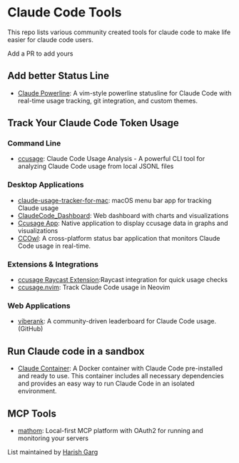 # Claude Code Tools
This repo lists various community created tools for claude code to make life easier for claude code users. 

Add a PR to add yours

## Add better Status Line
* [Claude Powerline](https://github.com/Owloops/claude-powerline): A vim-style powerline statusline for Claude Code with real-time usage tracking, git integration, and custom themes.

## Track Your Claude Code Token Usage
### Command Line
* [ccusage](https://ccusage.com/): Claude Code Usage Analysis - A powerful CLI tool for analyzing Claude Code usage from local JSONL files

### Desktop Applications
* [claude-usage-tracker-for-mac](https://github.com/penicillin0/claude-usage-tracker-for-mac): macOS menu bar app for tracking Claude usage
* [ClaudeCode_Dashboard](https://github.com/m-sigepon/ClaudeCode_Dashboard): Web dashboard with charts and visualizations
* [Ccusage App](https://github.com/EthanBarlo/ccusage-app): Native application to display ccusage data in graphs and visualizations
* [CCOwl](https://github.com/sivchari/ccowl): A cross-platform status bar application that monitors Claude Code usage in real-time.

### Extensions & Integrations
* [ccusage Raycast Extension](https://www.raycast.com/nyatinte/ccusage):Raycast integration for quick usage checks
* [ccusage.nvim](https://www.raycast.com/nyatinte/ccusage): Track Claude Code usage in Neovim

### Web Applications
* [viberank](https://viberank.app/): A community-driven leaderboard for Claude Code usage. (GitHub)

## Run Claude code in a sandbox
* [Claude Container](https://github.com/nezhar/claude-container/): A Docker container with Claude Code pre-installed and ready to use. This container includes all necessary dependencies and provides an easy way to run Claude Code in an isolated environment.

## MCP Tools
* [mathom](https://github.com/stephenlacy/mathom): Local-first MCP platform with OAuth2 for running and monitoring your servers

List maintained by [Harish Garg](https://harishgarg.com)
